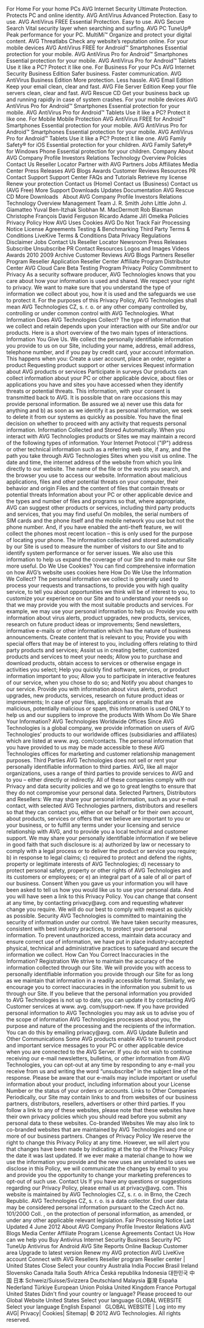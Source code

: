For Home For your home PCs AVG Internet Security Ultimate Protection. Protects PC and online identity. AVG AntiVirus Advanced Protection. Easy to use. AVG AntiVirus FREE Essential Protection. Easy to use. AVG Secure Search Vital security layer when searching and surfing. AVG PC TuneUp® Peak performance for your PC. MultiMi™ Organize and protect your digital content. AVG Threatlabs Check any website’s reputation online. For your mobile devices AVG AntiVirus FREE for Android™ Smartphones Essential protection for your mobile. AVG AntiVirus Pro for Android™ Smartphones Essential protection for your mobile. AVG AntiVirus Pro for Android™ Tablets Use it like a PC? Protect it like one. For Business For your PCs AVG Internet Security Business Edition Safer business. Faster communication. AVG AntiVirus Business Edition More protection. Less hassle. AVG Email Edition Keep your email clean, clear and fast. AVG File Server Edition Keep your file servers clean, clear and fast. AVG Rescue CD Get your business back up and running rapidly in case of system crashes. For your mobile devices AVG AntiVirus Pro for Android™ Smartphones Essential protection for your mobile. AVG AntiVirus Pro for Android™ Tablets Use it like a PC? Protect it like one. For Mobile Mobile Protection AVG AntiVirus FREE for Android™ Smartphones Essential protection for your mobile. AVG AntiVirus Pro for Android™ Smartphones Essential protection for your mobile. AVG AntiVirus Pro for Android™ Tablets Use it like a PC? Protect it like one. AVG Family Safety® for iOS Essential protection for your children. AVG Family Safety® for Windows Phone Essential protection for your children. Company About AVG Company Profile Investors Relations Technology Overview Policies Contact Us Reseller Locator Partner with AVG Partners Jobs Affiliates Media Center Press Releases AVG Blogs Awards Customer Reviews Resources PR Contact Support Support Center FAQs and Tutorials Retrieve my license Renew your protection Contact us (Home) Contact us (Business) Contact us (AVG Free) More Support Downloads Updates Documentation AVG Rescue CD More Downloads   About AVG Company Profile Investors Relations Technology Overview Management Team J. R. Smith John Little John J. Giamatteo Yuval Ben-Itzhak Siobhan M. MacDermott Rob Blasman Christophe François David Ferguson Ricardo Adame Jiří Omelka Policies Privacy Policy How AVG Uses Cookies AVG Do Not Track Fair Processing Notice License Agreements Testing & Benchmarking Third Party Terms & Conditions LiveKive Terms & Conditions Data Privacy Regulations Disclaimer Jobs Contact Us Reseller Locator Newsroom Press Releases Subscribe Unsubscribe PR Contact Resources Logos and Images Videos Awards 2010 2009 Archive Customer Reviews AVG Blogs Partners Reseller Program Reseller Application Reseller Center Affiliate Program Distributor Center AVG Cloud Care Beta Testing Program Privacy Policy Commitment to Privacy As a security software producer, AVG Technologies knows that you care about how your information is used and shared. We respect your right to privacy. We want to make sure that you understand the type of information we collect about you, how it is used and the safeguards we use to protect it. For the purposes of this Privacy Policy, AVG Technologies shall mean AVG Technologies CZ, s. r. o. or any other company controlled by, controlling or under common control with AVG Technologies. What Information Does AVG Technologies Collect? The type of information that we collect and retain depends upon your interaction with our Site and/or our products. Here is a short overview of the two main types of interactions. Information You Give Us. We collect the personally identifiable information you provide to us on our Site, including your name, address, email address, telephone number, and if you pay by credit card, your account information. This happens when you: Create a user account, place an order, register a product Requesting product support or other services Request information about AVG products or services Participate in surveys Our products can collect information about your PC or other applicable device, about files or applications you have and sites you have accessed when they identify threats or potential threats. This information, with your consent is transmitted back to AVG. It is possible that on rare occasions this may provide personal information. Be assured we a) never use this data for anything and b) as soon as we identify it as personal information, we seek to delete it from our systems as quickly as possible. You have the final decision on whether to proceed with any activity that requests personal information. Information Collected and Stored Automatically. When you interact with AVG Technologies products or Sites we may maintain a record of the following types of information. Your Internet Protocol ("IP") address or other technical information such as a referring web site, if any, and the path you take through AVG Technologies Sites when you visit us online. The date and time, the internet address of the website from which you link directly to our website. The name of the file or the words you search, and the browser you use to access our website. Information about malicious applications, files and other potential threats on your computer, their behavior and origin Files and the content of files that contain threats or potential threats Information about your PC or other applicable device and the types and number of files and programs so that, where appropriate, AVG can suggest other products or services, including third party products and services, that you may find useful On mobiles, the serial numbers of SIM cards and the phone itself and the mobile network you use but not the phone number. And, if you have enabled the anti-theft feature, we will collect the phones most recent location – this is only used for the purpose of locating your phone. The information collected and stored automatically by our Site is used to measure the number of visitors to our Site and to identify system performance or for server issues. We also use this information to help us expand the coverage of our Site and to make our Site more useful. Do We Use Cookies? You can find comprehensive information on how AVG’s website uses cookies here How Do We Use the Information We Collect? The personal information we collect is generally used to process your requests and transactions, to provide you with high quality service, to tell you about opportunities we think will be of interest to you, to customize your experience on our Site and to understand your needs so that we may provide you with the most suitable products and services. For example, we may use your personal information to help us: Provide you with information about virus alerts, product upgrades, new products, services, research on future product ideas or improvements; Send newsletters, informative e-mails or other information which has the nature of business announcements. Create content that is relevant to you; Provide you with special offers that may be of interest to you, including offers relating to third party products and services; Assist us in creating better, customized products and services to meet your needs; Allow you to purchase and download products, obtain access to services or otherwise engage in activities you select; Help you quickly find software, services, or product information important to you; Allow you to participate in interactive features of our service, when you chose to do so; and Notify you about changes to our service. Provide you with information about virus alerts, product upgrades, new products, services, research on future product ideas or improvements; In case of your files, applications or emails that are malicious, potentially malicious or spam, this information is used ONLY to help us and our suppliers to improve the products With Whom Do We Share Your Information? AVG Technologies Worldwide Offices Since AVG Technologies is a global company, we provide information on users of AVG Technologies’ products to our worldwide offices (subsidiaries and affiliates) which are listed at www. avg. com/contacts. The personal information that you have provided to us may be made accessible to these AVG Technologies offices for marketing and customer relationship management purposes. Third Parties AVG Technologies does not sell or rent your personally identifiable information to third parties. AVG, like all major organizations, uses a range of third parties to provide services to AVG and to you – either directly or indirectly. All of these companies comply with our Privacy and data security policies and we go to great lengths to ensure that they do not compromise your personal data. Selected Partners, Distributors and Resellers: We may share your personal information, such as your e-mail contact, with selected AVG Technologies partners, distributors and resellers so that they can contact you, either on our behalf or for their own account, about products, services or offers that we believe are important to you or your business, or to fulfill any terms under your licensing and service relationship with AVG, and to provide you a local technical and customer support. We may share your personally identifiable information if we believe in good faith that such disclosure is: a) authorized by law or necessary to comply with a legal process or to deliver the product or service you require; b) in response to legal claims; c) required to protect and defend the rights, property or legitimate interests of AVG Technologies; d) necessary to protect personal safety, property or other rights of AVG Technologies and its customers or employees; or e) an integral part of a sale of all or part of our business. Consent When you gave us your information you will have been asked to tell us how you would like us to use your personal data. And you will have seen a link to this Privacy Policy. You can change that consent at any time, by contacting privacy@avg. com and requesting whatever change you require. We will do our best to comply with request as quickly as possible. Security AVG Technologies is committed to maintaining the security of information under our control. We have taken security measures, consistent with best industry practices, to protect your personal information. To prevent unauthorized access, maintain data accuracy and ensure correct use of information, we have put in place industry-accepted physical, technical and administrative practices to safeguard and secure the information we collect. How Can You Correct Inaccuracies in the Information? Registration We strive to maintain the accuracy of the information collected through our Site. We will provide you with access to personally identifiable information you provide through our Site for as long as we maintain that information in a readily accessible format. Similarly, we encourage you to correct inaccuracies in the information you submit to us through our Site. If you believe that the personal information you provided to AVG Technologies is not up to date, you can update it by contacting AVG Customer services at www. avg. com/support-new. If you have provided personal information to AVG Technologies you may ask us to advise you of the scope of information AVG Technologies processes about you, the purpose and nature of the processing and the recipients of the information. You can do this by emailing privacy@avg. com. AVG Update Bulletin and Other Communications Some AVG products enable AVG to transmit product and important service messages to your PC or other applicable device when you are connected to the AVG Server. If you do not wish to continue receiving our e-mail newsletters, bulletins, or other information from AVG Technologies, you can opt-out at any time by responding to any e-mail you receive from us and writing the word “unsubscribe” in the subject line of the response. Please be aware that our e-mails may include important or useful information about your product, including information about your License Number or the status of your orders or accounts. Links to Other Companies Periodically, our Site may contain links to and from websites of our business partners, distributors, resellers, advertisers or other third parties. If you follow a link to any of these websites, please note that these websites have their own privacy policies which you should read before you submit any personal data to these websites. Co-branded Websites We may also link to co-branded websites that are maintained by AVG Technologies and one or more of our business partners. Changes of Privacy Policy We reserve the right to change this Privacy Policy at any time. However, we will alert you that changes have been made by indicating at the top of the Privacy Policy the date it was last updated. If we ever make a material change to how we use the information you provide and the new uses are unrelated to uses we disclose in this Policy, we will communicate the changes by email to you and provide you the opportunity to change your marketing preferences to opt-out of such use. Contact Us If you have any questions or suggestions regarding our Privacy Policy, please email us at privacy@avg. com. This website is maintained by AVG Technologies CZ, s. r. o. in Brno, the Czech Republic. AVG Technologies CZ, s. r. o. is a data collector. End user data may be considered personal information pursuant to the Czech Act no. 101/2000 Coll. , on the protection of personal information, as amended, or under any other applicable relevant legislation. Fair Processing Notice Last Updated 4 June 2012 About AVG Company Profile Investor Relations AVG Blogs Media Center Affiliate Program License Agreements Contact Us How can we help you Buy Antivirus Internet Security Business Security PC TuneUp Antivirus for Android AVG Site Reports Online Backup Customer area Upgrade to latest version Renew my AVG protection AVG LiveKive account Connect with AVG Resellers Reseller program Reseller center | United States Close Select your country Australia India Россия Brasil Ireland Slovensko Canada Italia South Africa Česká republika Indonesia 대한민국 中国 日本 Schweiz/Suisse/Svizzera Deutschland Malaysia 臺灣 España Nederland Türkiye European Union Polska United Kingdom France Portugal United States Didn't find your country or language? Please proceed to our Global Website United States Select your language GLOBAL WEBSITE Select your language English Espanol   GLOBAL WEBSITE | Log into my AVG| Privacy| Cookies| Sitemap| © 2012 AVG Technologies. All rights reserved.